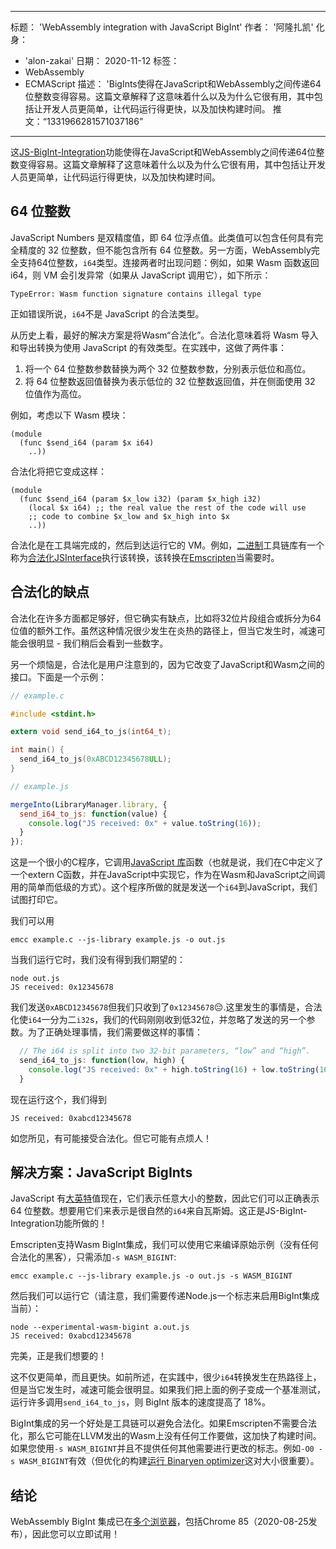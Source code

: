 ***

标题： 'WebAssembly integration with JavaScript BigInt'
作者： '阿隆扎凯'
化身：

*   'alon-zakai'
    日期： 2020-11-12
    标签：
*   WebAssembly
*   ECMAScript
    描述： 'BigInts使得在JavaScript和WebAssembly之间传递64位整数变得容易。这篇文章解释了这意味着什么以及为什么它很有用，其中包括让开发人员更简单，让代码运行得更快，以及加快构建时间。
    推文：“1331966281571037186”

***

这[JS-BigInt-Integration](https://github.com/WebAssembly/JS-BigInt-integration)功能使得在JavaScript和WebAssembly之间传递64位整数变得容易。这篇文章解释了这意味着什么以及为什么它很有用，其中包括让开发人员更简单，让代码运行得更快，以及加快构建时间。

## 64 位整数

JavaScript Numbers 是双精度值，即 64 位浮点值。此类值可以包含任何具有完全精度的 32 位整数，但不能包含所有 64 位整数。另一方面，WebAssembly完全支持64位整数，`i64`类型。连接两者时出现问题：例如，如果 Wasm 函数返回 i64，则 VM 会引发异常（如果从 JavaScript 调用它），如下所示：

    TypeError: Wasm function signature contains illegal type

正如错误所说，`i64`不是 JavaScript 的合法类型。

从历史上看，最好的解决方案是将Wasm“合法化”。合法化意味着将 Wasm 导入和导出转换为使用 JavaScript 的有效类型。在实践中，这做了两件事：

1.  将一个 64 位整数参数替换为两个 32 位整数参数，分别表示低位和高位。
2.  将 64 位整数返回值替换为表示低位的 32 位整数返回值，并在侧面使用 32 位值作为高位。

例如，考虑以下 Wasm 模块：

```wasm
(module
  (func $send_i64 (param $x i64)
    ..))
```

合法化将把它变成这样：

```wasm
(module
  (func $send_i64 (param $x_low i32) (param $x_high i32)
    (local $x i64) ;; the real value the rest of the code will use
    ;; code to combine $x_low and $x_high into $x
    ..))
```

合法化是在工具端完成的，然后到达运行它的 VM。例如，[二进制](https://github.com/WebAssembly/binaryen)工具链库有一个称为[合法化JSInterface](https://github.com/WebAssembly/binaryen/blob/fd7e53fe0ae99bd27179cb35d537e4ce5ec1fe11/src/passes/LegalizeJSInterface.cpp)执行该转换，该转换在[Emscripten](https://emscripten.org/)当需要时。

## 合法化的缺点

合法化在许多方面都足够好，但它确实有缺点，比如将32位片段组合或拆分为64位值的额外工作。虽然这种情况很少发生在炎热的路径上，但当它发生时，减速可能会很明显 - 我们稍后会看到一些数字。

另一个烦恼是，合法化是用户注意到的，因为它改变了JavaScript和Wasm之间的接口。下面是一个示例：

```c
// example.c

#include <stdint.h>

extern void send_i64_to_js(int64_t);

int main() {
  send_i64_to_js(0xABCD12345678ULL);
}
```

```javascript
// example.js

mergeInto(LibraryManager.library, {
  send_i64_to_js: function(value) {
    console.log("JS received: 0x" + value.toString(16));
  }
});
```

这是一个很小的C程序，它调用[JavaScript 库](https://emscripten.org/docs/porting/connecting_cpp_and_javascript/Interacting-with-code.html#implement-c-in-javascript)函数（也就是说，我们在C中定义了一个extern C函数，并在JavaScript中实现它，作为在Wasm和JavaScript之间调用的简单而低级的方式）。这个程序所做的就是发送一个`i64`到JavaScript，我们试图打印它。

我们可以用

    emcc example.c --js-library example.js -o out.js

当我们运行它时，我们没有得到我们期望的：

    node out.js
    JS received: 0x12345678

我们发送`0xABCD12345678`但我们只收到了`0x12345678`😔.这里发生的事情是，合法化使`i64`一分为二`i32`s，我们的代码刚刚收到低32位，并忽略了发送的另一个参数。为了正确处理事情，我们需要做这样的事情：

```javascript
  // The i64 is split into two 32-bit parameters, “low” and “high”.
  send_i64_to_js: function(low, high) {
    console.log("JS received: 0x" + high.toString(16) + low.toString(16));
  }
```

现在运行这个，我们得到

    JS received: 0xabcd12345678

如您所见，有可能接受合法化。但它可能有点烦人！

## 解决方案：JavaScript BigInts

JavaScript 有[大英特](/features/bigint)值现在，它们表示任意大小的整数，因此它们可以正确表示 64 位整数。想要用它们来表示是很自然的`i64`来自瓦斯姆。这正是JS-BigInt-Integration功能所做的！

Emscripten支持Wasm BigInt集成，我们可以使用它来编译原始示例（没有任何合法化的黑客），只需添加`-s WASM_BIGINT`:

    emcc example.c --js-library example.js -o out.js -s WASM_BIGINT

然后我们可以运行它（请注意，我们需要传递Node.js一个标志来启用BigInt集成当前）：

    node --experimental-wasm-bigint a.out.js
    JS received: 0xabcd12345678

完美，正是我们想要的！

这不仅更简单，而且更快。如前所述，在实践中，很少`i64`转换发生在热路径上，但是当它发生时，减速可能会很明显。如果我们把上面的例子变成一个基准测试，运行许多调用`send_i64_to_js`，则 BigInt 版本的速度提高了 18%。

BigInt集成的另一个好处是工具链可以避免合法化。如果Emscripten不需要合法化，那么它可能在LLVM发出的Wasm上没有任何工作要做，这加快了构建时间。如果您使用`-s WASM_BIGINT`并且不提供任何其他需要进行更改的标志。例如`-O0 -s WASM_BIGINT`有效（但优化的构建[运行 Binaryen optimizer](https://emscripten.org/docs/optimizing/Optimizing-Code.html#link-times)这对大小很重要）。

## 结论

WebAssembly BigInt 集成已在[多个浏览器](https://webassembly.org/roadmap/)，包括Chrome 85（2020-08-25发布），因此您可以立即试用！

